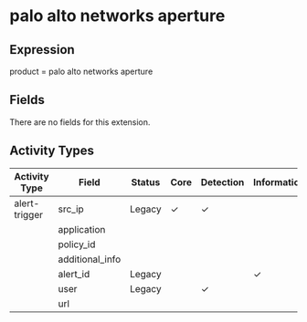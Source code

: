 palo alto networks aperture
===========================

Expression
----------

product = palo alto networks aperture

Fields
------

There are no fields for this extension.

Activity Types
--------------

| Activity Type | Field           | Status | Core     | Detection | Informational |
| ------------- | --------------- | ------ | -------- | --------- | ------------- |
| alert-trigger | src_ip          | Legacy | &#10003; | &#10003;  |               |
|               | application     |        |          |           |               |
|               | policy_id       |        |          |           |               |
|               | additional_info |        |          |           |               |
|               | alert_id        | Legacy |          |           | &#10003;      |
|               | user            | Legacy |          | &#10003;  |               |
|               | url             |        |          |           |               |

